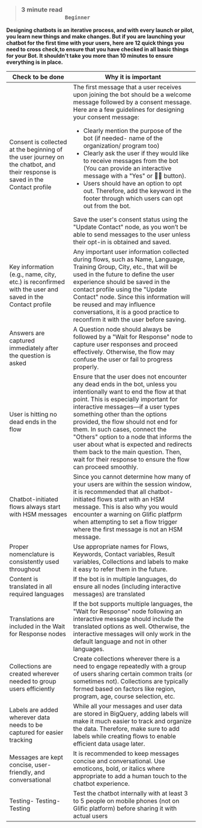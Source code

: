 > ### **3 minute read &nbsp; &nbsp; &nbsp; &nbsp; &nbsp; &nbsp; &nbsp; &nbsp; &nbsp; &nbsp; &nbsp; &nbsp; &nbsp; &nbsp; &nbsp; &nbsp; &nbsp; &nbsp; &nbsp; &nbsp; &nbsp; &nbsp; &nbsp; &nbsp; &nbsp; &nbsp; &nbsp; &nbsp; &nbsp; &nbsp; &nbsp; &nbsp; &nbsp; &nbsp; &nbsp; &nbsp; &nbsp; &nbsp; &nbsp; &nbsp; &nbsp; &nbsp; &nbsp; &nbsp; &nbsp; &nbsp; &nbsp; &nbsp; &nbsp; &nbsp; &nbsp; &nbsp; &nbsp; &nbsp; &nbsp; &nbsp; &nbsp; &nbsp; &nbsp; &nbsp; `Beginner`**

**Designing chatbots is an iterative process, and with every launch or pilot, you learn new things and make changes. But if you are launching your chatbot for the first time with your users, here are 12 quick things you need to cross check,to ensure that you have checked in all basic things for your Bot. It shouldn't take you more than 10 minutes to ensure everything is in place.**


| Check to be done | Why it is important |
| -------- | ------- |
| Consent is collected at the beginning of the user journey on the chatbot, and their response is saved in the Contact profile  | The first message that a user receives upon joining the bot should be a welcome message followed by a consent message. Here are a few guidelines for designing your consent message: <ul> <li>Clearly mention the purpose of the bot (if needed- name of the organization/ program too)</li><li>Clearly ask the user if they would like to receive messages from the bot (You can provide an interactive message with a "Yes" or 👍🏼 button). </li><li>Users should have an option to opt out. Therefore, add the keyword in the footer through which users can opt out from the bot.</li></ul> Save the user's consent status using the "Update Contact" node, as you won’t be able to send messages to the user unless their opt-in is obtained and saved. |
| Key information (e.g., name, city, etc.) is reconfirmed with the user and saved in the Contact profile | Any important user information collected during flows, such as Name, Language, Training Group, City, etc., that will be used in the future to define the user experience should be saved in the contact profile using the "Update Contact" node. Since this information will be reused and may influence conversations, it is a good practice to reconfirm it with the user before saving.  |
| Answers are captured immediately after the question is asked | A Question node should always be followed by a "Wait for Response" node to capture user responses and proceed effectively. Otherwise, the flow may confuse the user or fail to progress properly. |
| User is hitting no dead ends in the flow   | Ensure that the user does not encounter any dead ends in the bot, unless you intentionally want to end the flow at that point. This is especially important for interactive messages—if a user types something other than the options provided, the flow should not end for them. In such cases, connect the "Others" option to a node that informs the user about what is expected and redirects them back to the main question. Then, wait for their response to ensure the flow can proceed smoothly. |
| Chatbot-initiated flows always start with HSM messages | Since you cannot determine how many of your users are within the session window, it is recommended that all chatbot-initiated flows start with an HSM message. This is also why you would encounter a warning on Glific platfprm when attempting to set a flow trigger where the first message is not an HSM message. |
| Proper nomenclature is consistently used throughout | Use appropriate names for Flows, Keywords, Contact variables, Result variables, Collections and labels to make it easy to refer them in the future. |
| Content is translated in all required languages  | If the bot is in multiple languages, do ensure all nodes (including interactive messages) are translated |
| Translations are included in the Wait for Response nodes | If the bot supports multiple languages, the "Wait for Response" node following an interactive message should include the translated options as well. Otherwise, the interactive messages will only work in the default language and not in other languages.  |
| Collections are created wherever needed to group users efficiently | Create collections wherever there is a need to engage repeatedly with a group of users sharing certain common traits (or sometimes not). Collections are typically formed based on factors like region, program, age, course selection, etc. |
| Labels are added wherever data needs to be captured for easier tracking  | While all your messages and user data are stored in BigQuery, adding labels will make it much easier to track and organize the data. Therefore, make sure to add labels while creating flows to enable efficient data usage later. |
| Messages are kept concise, user-friendly, and conversational | It is recommended to keep messages concise and conversational. Use emoticons, bold, or italics where appropriate to add a human touch to the chatbot experience.  |
| Testing- Testing- Testing | Test the chatbot internally with at least 3 to 5 people on mobile phones (not on Glific platform) before sharing it with actual users |


